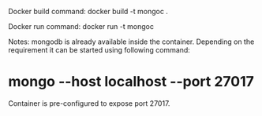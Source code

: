 Docker build command:
docker build -t mongoc .

Docker run command:
docker run -t mongoc

Notes:
mongodb is already available inside the container. Depending on the requirement
it can be started using following command:
# mongo --host localhost --port 27017
Container is pre-configured to expose port 27017.
